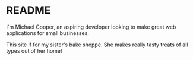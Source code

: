 # README

I'm Michael Cooper, an aspiring developer looking to make great web applications for small businesses.

This site if for my sister's bake shoppe.  She makes really tasty treats of all types out of her home!
